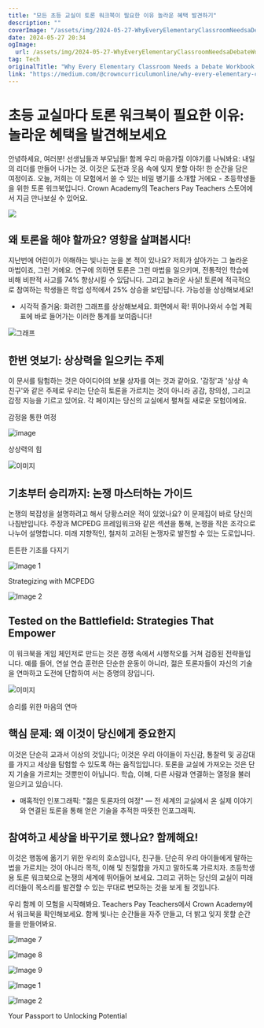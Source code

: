 ```yaml
---
title: "모든 초등 교실이 토론 워크북이 필요한 이유 놀라운 혜택 발견하기"
description: ""
coverImage: "/assets/img/2024-05-27-WhyEveryElementaryClassroomNeedsaDebateWorkbookUncovertheSurprisingBenefits_0.png"
date: 2024-05-27 20:34
ogImage:
  url: /assets/img/2024-05-27-WhyEveryElementaryClassroomNeedsaDebateWorkbookUncovertheSurprisingBenefits_0.png
tag: Tech
originalTitle: "Why Every Elementary Classroom Needs a Debate Workbook: Uncover the Surprising Benefits"
link: "https://medium.com/@crowncurriculumonline/why-every-elementary-classroom-needs-a-debate-workbook-uncover-the-surprising-benefits-87a02f49bfd0"
---
```


# 초등 교실마다 토론 워크북이 필요한 이유: 놀라운 혜택을 발견해보세요

안녕하세요, 여러분! 선생님들과 부모님들! 함께 우리 마음가질 이야기를 나눠봐요: 내일의 리더를 만들어 나가는 것. 이것은 도전과 웃음 속에 잊지 못할 아하! 한 순간을 담은 여정이죠. 오늘, 저희는 이 모험에서 쓸 수 있는 비밀 병기를 소개할 거에요 - 초등학생들을 위한 토론 워크북입니다. Crown Academy의 Teachers Pay Teachers 스토어에서 지금 만나보실 수 있어요.

<img src="/assets/img/2024-05-27-WhyEveryElementaryClassroomNeedsaDebateWorkbookUncovertheSurprisingBenefits_0.png" />

## 왜 토론을 해야 할까요? 영향을 살펴봅시다!

<div class="content-ad"></div>

지난번에 어린이가 이해하는 빛나는 눈을 본 적이 있나요? 저희가 살아가는 그 놀라운 마법이죠, 그런 거에요. 연구에 의하면 토론은 그런 마법을 일으키며, 전통적인 학습에 비해 비판적 사고를 74% 향상시킬 수 있답니다. 그리고 놀라운 사실! 토론에 적극적으로 참여하는 학생들은 학업 성적에서 25% 상승을 보인답니다. 가능성을 상상해보세요!

- 시각적 즐거움: 화려한 그래프를 상상해보세요. 화면에서 확! 뛰어나와서 수업 계획표에 바로 들어가는 이러한 통계를 보여줍니다!

![그래프](/assets/img/2024-05-27-WhyEveryElementaryClassroomNeedsaDebateWorkbookUncovertheSurprisingBenefits_1.png)

## 한번 엿보기: 상상력을 일으키는 주제

<div class="content-ad"></div>

이 문서를 탐험하는 것은 아이디어의 보물 상자를 여는 것과 같아요. '감정'과 '상상 속 친구'와 같은 주제로 우리는 단순히 토론을 가르치는 것이 아니라 공감, 창의성, 그리고 감정 지능을 기르고 있어요. 각 페이지는 당신의 교실에서 펼쳐질 새로운 모험이에요.

감정을 통한 여정

![image](/assets/img/2024-05-27-WhyEveryElementaryClassroomNeedsaDebateWorkbookUncovertheSurprisingBenefits_2.png)

상상력의 힘

<div class="content-ad"></div>

![이미지](/assets/img/2024-05-27-WhyEveryElementaryClassroomNeedsaDebateWorkbookUncovertheSurprisingBenefits_3.png)

## 기초부터 승리까지: 논쟁 마스터하는 가이드

논쟁의 복잡성을 설명하려고 해서 당황스러운 적이 있었나요? 이 문제집이 바로 당신의 나침반입니다. 주장과 MCPEDG 프레임워크와 같은 섹션을 통해, 논쟁을 작은 조각으로 나누어 설명합니다. 미래 지향적인, 철저히 고려된 논쟁자로 발전할 수 있는 도로입니다.

튼튼한 기초를 다지기

<div class="content-ad"></div>

![Image 1](/assets/img/2024-05-27-WhyEveryElementaryClassroomNeedsaDebateWorkbookUncovertheSurprisingBenefits_4.png)

Strategizing with MCPEDG

![Image 2](/assets/img/2024-05-27-WhyEveryElementaryClassroomNeedsaDebateWorkbookUncovertheSurprisingBenefits_5.png)

## Tested on the Battlefield: Strategies That Empower

<div class="content-ad"></div>

이 워크북을 게임 체인저로 만드는 것은 경쟁 속에서 시행착오를 거쳐 검증된 전략들입니다. 예를 들어, 연설 연습 훈련은 단순한 운동이 아니라, 젊은 토론자들이 자신의 기술을 연마하고 도전에 단합하여 서는 증명의 장입니다.

![이미지](/assets/img/2024-05-27-WhyEveryElementaryClassroomNeedsaDebateWorkbookUncovertheSurprisingBenefits_6.png)

승리를 위한 마음의 연마

## 핵심 문제: 왜 이것이 당신에게 중요한지

<div class="content-ad"></div>

이것은 단순히 교과서 이상의 것입니다; 이것은 우리 아이들이 자신감, 통찰력 및 공감대를 가지고 세상을 탐험할 수 있도록 하는 움직임입니다. 토론을 교실에 가져오는 것은 단지 기술을 가르치는 것뿐만이 아닙니다. 학습, 이해, 다른 사람과 연결하는 열정을 불러일으키고 있습니다.

- 매혹적인 인포그래픽: "젊은 토론자의 여정" — 전 세계의 교실에서 온 실제 이야기와 연결된 토론을 통해 얻은 기술을 추적한 따뜻한 인포그래픽.

## 참여하고 세상을 바꾸기로 했나요? 함께해요!

이것은 행동에 옮기기 위한 우리의 호소입니다, 친구들. 단순히 우리 아이들에게 말하는 법을 가르치는 것이 아니라 목적, 이해 및 친절함을 가지고 말하도록 가르치자. 초등학생용 토론 워크북으로 논쟁의 세계에 뛰어들어 보세요. 그리고 귀하는 당신의 교실이 미래 리더들이 목소리를 발견할 수 있는 무대로 변모하는 것을 보게 될 것입니다.

<div class="content-ad"></div>

우리 함께 이 모험을 시작해봐요. Teachers Pay Teachers에서 Crown Academy에서 워크북을 확인해보세요. 함께 빛나는 순간들을 자주 만들고, 더 밝고 잊지 못할 순간들을 만들어봐요.

![Image 7](/assets/img/2024-05-27-WhyEveryElementaryClassroomNeedsaDebateWorkbookUncovertheSurprisingBenefits_7.png)

![Image 8](/assets/img/2024-05-27-WhyEveryElementaryClassroomNeedsaDebateWorkbookUncovertheSurprisingBenefits_8.png)

![Image 9](/assets/img/2024-05-27-WhyEveryElementaryClassroomNeedsaDebateWorkbookUncovertheSurprisingBenefits_9.png)

<div class="content-ad"></div>

![Image 1](/assets/img/2024-05-27-WhyEveryElementaryClassroomNeedsaDebateWorkbookUncovertheSurprisingBenefits_10.png)

![Image 2](/assets/img/2024-05-27-WhyEveryElementaryClassroomNeedsaDebateWorkbookUncovertheSurprisingBenefits_11.png)

Your Passport to Unlocking Potential

